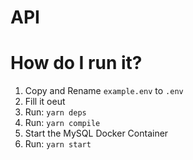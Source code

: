 # API

# How do I run it?

1. Copy and Rename `example.env` to `.env`
2. Fill it oeut
3. Run: `yarn deps`
4. Run: `yarn compile`
5. Start the MySQL Docker Container
6. Run: `yarn start`

